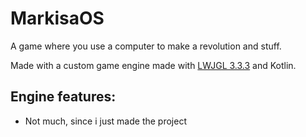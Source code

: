 # MarkisaOS
A game where you use a computer to make a revolution and stuff.

Made with a custom game engine made with [LWJGL 3.3.3](https://github.com/LWJGL/lwjgl3) and Kotlin.

## Engine features:
- Not much, since i just made the project